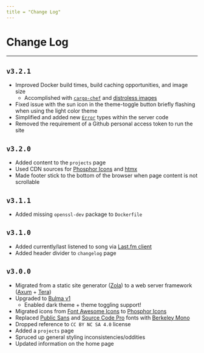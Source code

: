```yaml
---
title = "Change Log"
---
```


# Change Log

---

## `v3.2.1`

- Improved Docker build times, build caching opportunities, and image size
  - Accomplished with [`cargo-chef`](https://github.com/LukeMathWalker/cargo-chef) and [distroless images](https://github.com/GoogleContainerTools/distroless)
- Fixed issue with the sun icon in the theme-toggle button briefly flashing when using the light color theme
- Simplified and added new [`Error`](https://doc.rust-lang.org/std/error/index.html) types within the server code
- Removed the requirement of a Github personal access token to run the site

## `v3.2.0`

- Added content to the `projects` page
- Used CDN sources for [Phosphor Icons](https://phosphoricons.com) and [htmx](https://htmx.org)
- Made footer stick to the bottom of the browser when page content is not scrollable

## `v3.1.1`

- Added missing `openssl-dev` package to `Dockerfile`

## `v3.1.0`

- Added currently/last listened to song via [Last.fm client](https://docs.rs/lastfm/latest/lastfm/index.html)
- Added header divider to `changelog` page

## `v3.0.0`

- Migrated from a static site generator ([Zola](https://www.getzola.org)) to a web server framework ([Axum](https://crates.io/crates/axum) + [Tera](https://keats.github.io/tera))
- Upgraded to [Bulma v1](https://bulma.io)
  - Enabled dark theme + theme toggling support!
- Migrated icons from [Font Awesome Icons](https://fontawesome.com) to [Phosphor Icons](https://phosphoricons.com)
- Replaced [Public Sans](https://fonts.google.com/specimen/Public+Sans) and [Source Code Pro](https://fonts.google.com/specimen/Source+Code+Pro) fonts with [Berkeley Mono](https://berkeleygraphics.com/typefaces/berkeley-mono)
- Dropped reference to `CC BY NC SA 4.0` license
- Added a `projects` page
- Spruced up general styling inconsistencies/oddities
- Updated information on the home page
